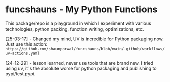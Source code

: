# funcshauns - My Python Functions

This package/repo is a playground in which I experiment with various technologies, python packing, function writing, optimizations, etc.

[25-03-17] - Changed my mind, UV is incredible for Python packaging now. Just use this action: `https://github.com/shaunporwal/funcshauns/blob/main/.github/workflows/uv-actions.yaml`

[24-12-29] - lesson learned, never use tools that are brand new. I tried using uv, it's the absolute worse for python packaging and publishing to pypi/test.pypi.

